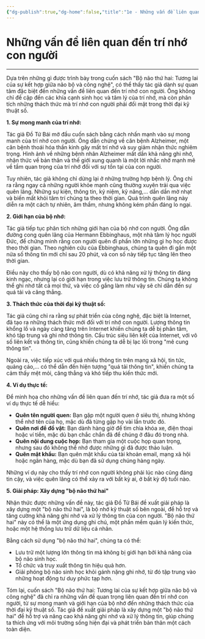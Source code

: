```yaml
---
{"dg-publish":true,"dg-home":false,"title":"1e - Những vấn đề liên quan đến trí nhớ con người","date":"2025-01-31","tags":["sach","sach/bo-nao-thu-hai"],"dg-path":"Books/02 - Bộ Não Thứ Hai - Đồ Tử Bái/1e - Những vấn đề liên quan đến trí nhớ con người.md","permalink":"/books/02-bo-nao-thu-hai-do-tu-bai/1e-nhung-van-de-lien-quan-den-tri-nho-con-nguoi/","dgPassFrontmatter":true,"updated":"2025-02-23T09:14:09.575+07:00"}
---
```


# Những vấn đề liên quan đến trí nhớ con người
---
Dựa trên những gì được trình bày trong cuốn sách "Bộ não thứ hai: Tương lai của sự kết hợp giữa não bộ và công nghệ", có thể thấy tác giả dành sự quan tâm đặc biệt đến những vấn đề liên quan đến trí nhớ con người. Ông không chỉ đề cập đến các khía cạnh sinh học và tâm lý của trí nhớ, mà còn phân tích những thách thức mà trí nhớ con người phải đối mặt trong thời đại kỹ thuật số.

**1. Sự mong manh của trí nhớ:**

Tác giả Đồ Tử Bái mở đầu cuốn sách bằng cách nhấn mạnh vào sự mong manh của trí nhớ con người. Ông dẫn chứng về căn bệnh Alzheimer, một căn bệnh thoái hóa thần kinh gây mất trí nhớ và suy giảm nhận thức nghiêm trọng. Hình ảnh về những bệnh nhân Alzheimer mất dần khả năng ghi nhớ, nhận thức về bản thân và thế giới xung quanh là một lời nhắc nhở mạnh mẽ về tầm quan trọng của trí nhớ đối với sự tồn tại của con người.

Tuy nhiên, tác giả không chỉ dừng lại ở những trường hợp bệnh lý. Ông chỉ ra rằng ngay cả những người khỏe mạnh cũng thường xuyên trải qua việc quên lãng. Những sự kiện, thông tin, kỷ niệm, kỹ năng,... dần dần mờ nhạt và biến mất khỏi tâm trí chúng ta theo thời gian. Quá trình quên lãng này diễn ra một cách tự nhiên, âm thầm, nhưng không kém phần đáng lo ngại.

**2. Giới hạn của bộ nhớ:**

Tác giả tiếp tục phân tích những giới hạn của bộ nhớ con người. Ông dẫn đường cong quên lãng của Hermann Ebbinghaus, một nhà tâm lý học người Đức, để chứng minh rằng con người quên đi phần lớn những gì họ học được theo thời gian. Theo nghiên cứu của Ebbinghaus, chúng ta quên đi gần một nửa số thông tin mới chỉ sau 20 phút, và con số này tiếp tục tăng lên theo thời gian.

Điều này cho thấy bộ não con người, dù có khả năng xử lý thông tin đáng kinh ngạc, nhưng lại có giới hạn trong việc lưu trữ thông tin. Chúng ta không thể ghi nhớ tất cả mọi thứ, và việc cố gắng làm như vậy sẽ chỉ dẫn đến sự quá tải và căng thẳng.

**3. Thách thức của thời đại kỹ thuật số:**

Tác giả cũng chỉ ra rằng sự phát triển của công nghệ, đặc biệt là Internet, đã tạo ra những thách thức mới đối với trí nhớ con người. Lượng thông tin khổng lồ và ngày càng tăng trên Internet khiến chúng ta dễ bị phân tâm, khó tập trung và ghi nhớ thông tin. Cấu trúc siêu liên kết của Internet, với vô số liên kết và thông tin, cũng khiến chúng ta dễ bị lạc lối trong "mê cung thông tin".

Ngoài ra, việc tiếp xúc với quá nhiều thông tin trên mạng xã hội, tin tức, quảng cáo,... có thể dẫn đến hiện tượng "quá tải thông tin", khiến chúng ta cảm thấy mệt mỏi, căng thẳng và khó tiếp thu kiến thức mới.

**4. Ví dụ thực tế:**

Để minh họa cho những vấn đề liên quan đến trí nhớ, tác giả đưa ra một số ví dụ thực tế dễ hiểu:

- **Quên tên người quen:** Bạn gặp một người quen ở siêu thị, nhưng không thể nhớ tên của họ, mặc dù đã từng gặp họ vài lần trước đó.
- **Quên nơi để đồ vật:** Bạn dành hàng giờ để tìm chìa khóa xe, điện thoại hoặc ví tiền, mặc dù bạn chắc chắn đã để chúng ở đâu đó trong nhà.
- **Quên nội dung cuộc họp:** Bạn tham gia một cuộc họp quan trọng, nhưng sau đó không thể nhớ được những gì đã được thảo luận.
- **Quên mật khẩu:** Bạn quên mật khẩu của tài khoản email, mạng xã hội hoặc ngân hàng, mặc dù bạn đã sử dụng chúng hàng ngày.

Những ví dụ này cho thấy trí nhớ con người không phải lúc nào cũng đáng tin cậy, và việc quên lãng có thể xảy ra với bất kỳ ai, ở bất kỳ độ tuổi nào.

**5. Giải pháp: Xây dựng "bộ não thứ hai"**

Nhận thức được những vấn đề này, tác giả Đồ Tử Bái đề xuất giải pháp là xây dựng một "bộ não thứ hai", là bộ nhớ kỹ thuật số bên ngoài, để hỗ trợ và tăng cường khả năng ghi nhớ và xử lý thông tin của con người. "Bộ não thứ hai" này có thể là một ứng dụng ghi chú, một phần mềm quản lý kiến thức, hoặc một hệ thống lưu trữ dữ liệu cá nhân.

Bằng cách sử dụng "bộ não thứ hai", chúng ta có thể:

- Lưu trữ một lượng lớn thông tin mà không bị giới hạn bởi khả năng của bộ não sinh học.
- Tổ chức và truy xuất thông tin hiệu quả hơn.
- Giải phóng bộ não sinh học khỏi gánh nặng ghi nhớ, từ đó tập trung vào những hoạt động tư duy phức tạp hơn.

Tóm lại, cuốn sách "Bộ não thứ hai: Tương lai của sự kết hợp giữa não bộ và công nghệ" đã chỉ ra những vấn đề quan trọng liên quan đến trí nhớ con người, từ sự mong manh và giới hạn của bộ nhớ đến những thách thức của thời đại kỹ thuật số. Tác giả đề xuất giải pháp là xây dựng một "bộ não thứ hai" để hỗ trợ và nâng cao khả năng ghi nhớ và xử lý thông tin, giúp chúng ta thích ứng với môi trường sống hiện đại và phát triển bản thân một cách toàn diện.